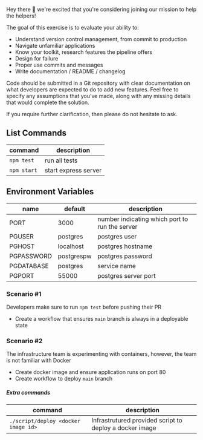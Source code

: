 Hey there 👋 we're excited that you're considering joining our mission to help the helpers!

The goal of this exercise is to evaluate your ability to: 
* Understand version control management, from commit to production
* Navigate unfamiliar applications
* Know your toolkit, research features the pipeline offers
* Design for failure
* Proper use commits and messages
* Write documentation / README / changelog

Code should be submitted in a Git repository with clear documentation on what developers are expected to do to add new features. 
Feel free to specify any assumptions that you’ve made, along with any missing details that would complete the solution.

If you require further clarification, then please do not hesitate to ask.

## List Commands

| command | description |
| --- |  ---|
| `npm test` | run all tests | 
| `npm start` | start express server | 

## Environment Variables
| name | default | description |
| --- | ---- | --- |
| PORT | 3000 | number indicating which port to run the server |
| PGUSER | postgres | postgres user |
| PGHOST | localhost | postgres hostname | 
| PGPASSWORD | postgrespw | postgres password | 
| PGDATABASE | postgres | service name | 
| PGPORT | 55000 | postgres server port |
 
### Scenario #1 
Developers make sure to run `npm test` before pushing their PR

* Create a workflow that ensures `main` branch is always in a deployable state


### Scenario #2 
The infrastructure team is experimenting with containers, however, the team is not familiar with Docker

* Create docker image and ensure application runs on port 80
* Create workflow to deploy `main` branch

##### Extra commands 
| command | description |
|-----|----|
| `./script/deploy <docker image id>` | Infrastrutured provided script to deploy a docker image |
